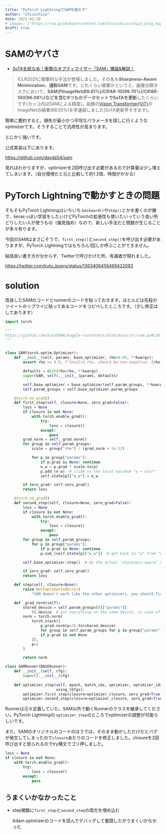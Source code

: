 ```yaml
---
title: "PyTorch LightningでSAMを動かす"
author: "chizuchizu"
date: 2021-02-26
# images: ["https://raw.githubusercontent.com/Chizuchizu/chizu_blog_hugo/master/static/img/main/booking.jpg"]
draft: true
---
```


# SAMのヤバさ

- [SoTAを総なめ！衝撃のオプティマイザー「SAM」爆誕&解説！](https://qiita.com/omiita/items/f24e4f06ae89115d248e)

> ICLR2021に衝撃的な手法が登場しました。その名も**Sharpness-Aware Minimization、通称SAM**です。どれくらい衝撃かというと、画像分類タスクにおいて、**SAMがImageNet(88.61%)/CIFAR-10(99.70%)/CIFAR-100(96.08%)などを含む9つものデータセットでSoTAを更新**したくらいです(カッコ内はSAMによる精度)。話題の[Vision Transformer(ViT)](https://qiita.com/omiita/items/0049ade809c4817670d7)のImageNetの結果(88.55%)を早速超しました(SoTA更新早すぎます)。

簡単に要約すると、損失が最小かつ平坦なパラメータを探しに行くようなoptimizerです。そうすることで汎用性が高まります。

とにかく強いです。

公式実装は下にあります。

https://github.com/davda54/sam

見ればわかりますが、optimizerを2回呼び出す必要があるので計算量は少し増えてしまいます。（自分環境だと元と比較して約1.2倍、時間がかかる）

# PyTorch Lightningで動かすときの問題

そもそもPyTorch Lightningはいちいち `backward()`や`step()`とかを書くのが嫌で、kerasっぽい学習をしたいけどPyTorchの拡張性も使いたいっていう良い所どりしたい人が使うもの（偏見強め）なので、新しい手法だと問題が生じることが多々有ります。

今回のSAMはまさにそうで、`first_step()`と`second_step()`を呼び出す必要がありますが、PyTorch Lightningではもちろん1回しか呼ぶことができません。



結局良い書き方が分からず、Twitterで呼びかけた所、有識者が現れました。

https://twitter.com/kuto_bopro/status/1363406456469422083

# solution

改良したSAMのコードとrunnerのコードを貼っておきます。ほとんどは先程のツイートのリプライに貼ってあるコードをコピペしたところです。（少し修正はしてあります）

```python
import torch

"""
https://github.com/kuto5046/kaggle-rainforest/blob/main/src/sam.py#L16
"""


class SAM(torch.optim.Optimizer):
    def __init__(self, params, base_optimizer, rho=0.05, **kwargs):
        assert rho >= 0.0, f"Invalid rho, should be non-negative: {rho}"

        defaults = dict(rho=rho, **kwargs)
        super(SAM, self).__init__(params, defaults)

        self.base_optimizer = base_optimizer(self.param_groups, **kwargs)
        self.param_groups = self.base_optimizer.param_groups

    @torch.no_grad()
    def first_step(self, closure=None, zero_grad=False):
        loss = None
        if closure is not None:
            with torch.enable_grad():
                try:
                    loss = closure()
                except:
                    pass
        grad_norm = self._grad_norm()
        for group in self.param_groups:
            scale = group["rho"] / (grad_norm + 1e-12)

            for p in group["params"]:
                if p.grad is None: continue
                e_w = p.grad * scale.to(p)
                p.add_(e_w)  # climb to the local maximum "w + e(w)"
                self.state[p]["e_w"] = e_w

        if zero_grad: self.zero_grad()
        return loss

    @torch.no_grad()
    def second_step(self, closure=None, zero_grad=False):
        loss = None
        if closure is not None:
            with torch.enable_grad():
                try:
                    loss = closure()
                except:
                    pass
        for group in self.param_groups:
            for p in group["params"]:
                if p.grad is None: continue
                p.sub_(self.state[p]["e_w"])  # get back to "w" from "w + e(w)"

        self.base_optimizer.step()  # do the actual "sharpness-aware" update

        if zero_grad: self.zero_grad()
        return loss

    def step(self, closure=None):
        raise NotImplementedError(
            "SAM doesn't work like the other optimizers, you should first call `first_step` and the `second_step`; see the documentation for more info.")

    def _grad_norm(self):
        shared_device = self.param_groups[0]["params"][
            0].device  # put everything on the same device, in case of model parallelism
        norm = torch.norm(
            torch.stack([
                p.grad.norm(p=2).to(shared_device)
                for group in self.param_groups for p in group["params"]
                if p.grad is not None
            ]),
            p=2
        )

        return norm

```



```python
class SAMRunner(BASERunner):
    def __init__(self, cfg):
        super().__init__(cfg)
        
    def optimizer_step(self, epoch, batch_idx, optimizer, optimizer_idx, optimizer_closure, on_tpu, using_native_amp,
                       using_lbfgs):
        optimizer.first_step(closure=optimizer_closure, zero_grad=True)
        optimizer.second_step(closure=optimizer_closure, zero_grad=True)

```



Runnerは元々定義していた、SAM以外で動くRunnerのクラスを継承してください。PyTorch Lightningの `optimizer_step`のところでoptimizerの調整が可能らしいです。



また、SAMのオリジナルのコードのほうでは、そのまま動かしただけだとバグが発生してしまったので`closure`あたりのコードを修正しました。closureを2回呼び出すと怒られるのでtry構文でゴリ押しました。

```python
loss = None
if closure is not None:
    with torch.enable_grad():
        try:
            loss = closure()
        except:
            pass
```



## うまくいかなかったこと

- step関数に`first_step`と`second_step`の両方を埋め込む

  Adam optimizerのコードを読んでデバッグして奮闘したがうまくいかなかった

  
